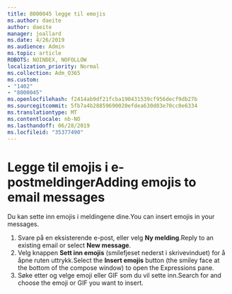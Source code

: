 ```yaml
---
title: 8000045 legge til emojis
ms.author: daeite
author: daeite
manager: joallard
ms.date: 4/26/2019
ms.audience: Admin
ms.topic: article
ROBOTS: NOINDEX, NOFOLLOW
localization_priority: Normal
ms.collection: Adm_O365
ms.custom:
- "1402"
- "8000045"
ms.openlocfilehash: f2414ab9df21fcba190431539cf956decf9db27b
ms.sourcegitcommit: 5fb7a4b28859690020efdea630d03e70cc0e6334
ms.translationtype: MT
ms.contentlocale: nb-NO
ms.lasthandoff: 06/28/2019
ms.locfileid: "35377490"
---
```

# <a name="adding-emojis-to-email-messages"></a><span data-ttu-id="095bf-102">Legge til emojis i e-postmeldinger</span><span class="sxs-lookup"><span data-stu-id="095bf-102">Adding emojis to email messages</span></span>

<span data-ttu-id="095bf-103">Du kan sette inn emojis i meldingene dine.</span><span class="sxs-lookup"><span data-stu-id="095bf-103">You can insert emojis in your messages.</span></span>

1. <span data-ttu-id="095bf-104">Svare på en eksisterende e-post, eller velg **Ny melding**.</span><span class="sxs-lookup"><span data-stu-id="095bf-104">Reply to an existing email or select **New message**.</span></span>
1. <span data-ttu-id="095bf-105">Velg knappen **Sett inn emojis** (smilefjeset nederst i skrivevinduet) for å åpne ruten uttrykk.</span><span class="sxs-lookup"><span data-stu-id="095bf-105">Select the **Insert emojis** button (the smiley face at the bottom of the compose window) to open the Expressions pane.</span></span>
1. <span data-ttu-id="095bf-106">Søke etter og velge emoji eller GIF som du vil sette inn.</span><span class="sxs-lookup"><span data-stu-id="095bf-106">Search for and choose the emoji or GIF you want to insert.</span></span>